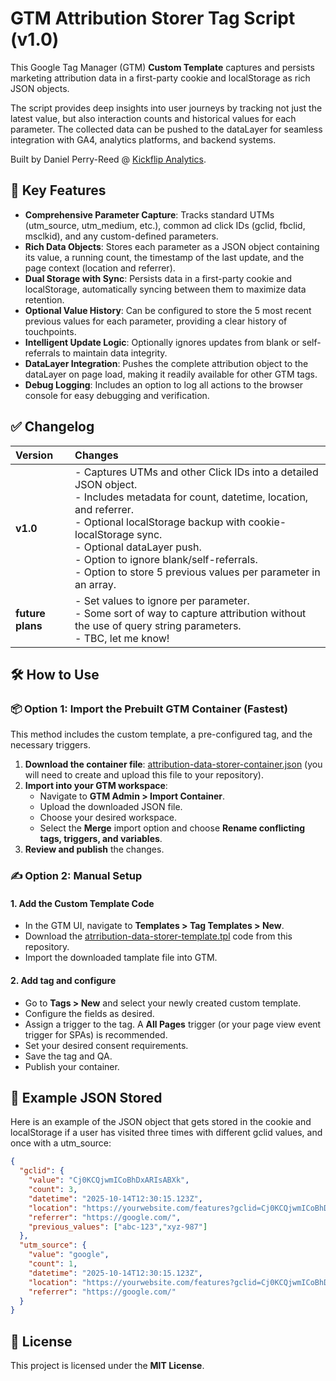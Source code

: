 # **GTM Attribution Storer Tag Script (v1.0)**

This Google Tag Manager (GTM) **Custom Template** captures and persists marketing attribution data in a first-party cookie and localStorage as rich JSON objects.

The script provides deep insights into user journeys by tracking not just the latest value, but also interaction counts and historical values for each parameter. The collected data can be pushed to the dataLayer for seamless integration with GA4, analytics platforms, and backend systems.

Built by Daniel Perry-Reed @ [Kickflip Analytics](https://kickflipanalytics.com/?utm_medium=github&utm_source=gtm-attribution-data-storer).

## **🚀 Key Features**

* **Comprehensive Parameter Capture**: Tracks standard UTMs (utm\_source, utm\_medium, etc.), common ad click IDs (gclid, fbclid, msclkid), and any custom-defined parameters.  
* **Rich Data Objects**: Stores each parameter as a JSON object containing its value, a running count, the timestamp of the last update, and the page context (location and referrer).  
* **Dual Storage with Sync**: Persists data in a first-party cookie and localStorage, automatically syncing between them to maximize data retention.  
* **Optional Value History**: Can be configured to store the 5 most recent previous values for each parameter, providing a clear history of touchpoints.  
* **Intelligent Update Logic**: Optionally ignores updates from blank or self-referrals to maintain data integrity.  
* **DataLayer Integration**: Pushes the complete attribution object to the dataLayer on page load, making it readily available for other GTM tags.  
* **Debug Logging**: Includes an option to log all actions to the browser console for easy debugging and verification.

## **✅ Changelog**

| Version | Changes |
| :---- | :---- |
| **v1.0** | - Captures UTMs and other Click IDs into a detailed JSON object. <br>- Includes metadata for count, datetime, location, and referrer. <br>- Optional localStorage backup with cookie-localStorage sync. <br>- Optional dataLayer push. <br>- Option to ignore blank/self-referrals. <br>- Option to store 5 previous values per parameter in an array. |
| **future plans** | - Set values to ignore per parameter. <br>- Some sort of way to capture attribution without the use of query string parameters. <br>- TBC, let me know! |

## **🛠️ How to Use**

### **📦 Option 1: Import the Prebuilt GTM Container (Fastest)**

This method includes the custom template, a pre-configured tag, and the necessary triggers.

1. **Download the container file**: [attribution-data-storer-container.json](./attribution-data-storer-container.json) (you will need to create and upload this file to your repository).  
2. **Import into your GTM workspace**:  
   * Navigate to **GTM Admin \> Import Container**.  
   * Upload the downloaded JSON file.  
   * Choose your desired workspace.  
   * Select the **Merge** import option and choose **Rename conflicting tags, triggers, and variables**.  
3. **Review and publish** the changes.

### **✍️ Option 2: Manual Setup**

#### **1\. Add the Custom Template Code**

* In the GTM UI, navigate to **Templates \> Tag Templates \> New**.
* Download the [atrribution-data-storer-template.tpl](./attribution-data-storer-template.tpl) code from this repository.
* Import the downloaded tamplate file into GTM.  

#### **2\. Add tag and configure**

* Go to **Tags \> New** and select your newly created custom template.
* Configure the fields as desired.
* Assign a trigger to the tag. A **All Pages** trigger (or your page view event trigger for SPAs) is recommended.
* Set your desired consent requirements.
* Save the tag and QA.
* Publish your container.

## **🧠 Example JSON Stored**

Here is an example of the JSON object that gets stored in the cookie and localStorage if a user has visited three times with different gclid values, and once with a utm_source:

```json
{  
  "gclid": {  
    "value": "Cj0KCQjwmICoBhDxARIsABXk",  
    "count": 3,  
    "datetime": "2025-10-14T12:30:15.123Z",  
    "location": "https://yourwebsite.com/features?gclid=Cj0KCQjwmICoBhDxARIsABXk",  
    "referrer": "https://google.com/",  
    "previous_values": ["abc-123","xyz-987"]  
  },  
  "utm_source": {  
    "value": "google",  
    "count": 1,  
    "datetime": "2025-10-14T12:30:15.123Z",  
    "location": "https://yourwebsite.com/features?gclid=Cj0KCQjwmICoBhDxARIsABXk",  
    "referrer": "https://google.com/"  
  }  
}
```

## **📄 License**

This project is licensed under the **MIT License**.
